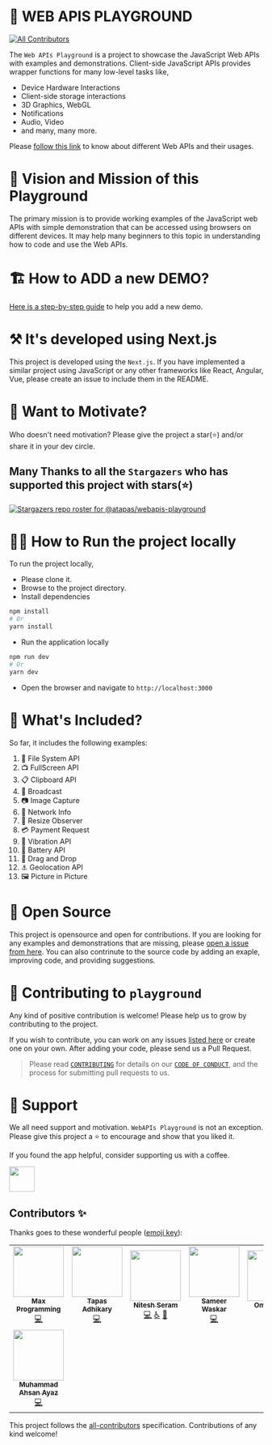 # 🔌 WEB APIS PLAYGROUND

<!-- ALL-CONTRIBUTORS-BADGE:START - Do not remove or modify this section -->
[![All Contributors](https://img.shields.io/badge/all_contributors-8-orange.svg?style=flat-square)](#contributors-)
<!-- ALL-CONTRIBUTORS-BADGE:END -->

The `Web APIs Playground` is a project to showcase the JavaScript Web APIs with examples and demonstrations. Client-side JavaScript APIs provides wrapper functions for many low-level tasks like,

- Device Hardware Interactions
- Client-side storage interactions
- 3D Graphics, WebGL
- Notifications
- Audio, Video
- and many, many more.

Please [follow this link](https://developer.mozilla.org/en-US/docs/Web/API) to know about different Web APIs and their usages.

# 🎯 Vision and Mission of this Playground

The primary mission is to provide working examples of the JavaScript web APIs with simple demonstration that can be accessed using browsers on different devices. It may help many beginners to this topic in understanding how to code and use the Web APIs.

# 🏗️ How to ADD a new DEMO?

[Here is a step-by-step guide](./HOW-TO-ADD-DEMO.md) to help you add a new demo.

# ⚒️ It's developed using Next.js

This project is developed using the `Next.js`. If you have implemented a similar project using JavaScript or any other frameworks like React, Angular, Vue, please create an issue to include them in the README.

# 🤲 Want to Motivate?

Who doesn't need motivation? Please give the project a star(⭐) and/or share it in your dev circle.

## Many Thanks to all the `Stargazers` who has supported this project with stars(⭐)

[![Stargazers repo roster for @atapas/webapis-playground](https://reporoster.com/stars/atapas/webapis-playground)](https://github.com/atapas/webapis-playground/stargazers)

# 🏃‍♀️ How to Run the project locally

To run the project locally,

- Please clone it.
- Browse to the project directory.
- Install dependencies

```bash
npm install
# Or
yarn install
```

- Run the application locally

```bash
npm run dev
# Or
yarn dev
```

- Open the browser and navigate to `http://localhost:3000`

# 🚀 What's Included?

So far, it includes the following examples:

1. 📂 File System API
1. 📺 FullScreen API
1. 📋 Clipboard API
1. 📡 Broadcast
1. 📷 Image Capture
1. 📶 Network Info
1. 🧐 Resize Observer
1. 💳 Payment Request
1. 📳 Vibration API
1. 🔋 Battery API
1. 🐢 Drag and Drop
1. ⚓ Geolocation API
1. 🖼️ Picture in Picture

# 🤝 Open Source

This project is opensource and open for contributions. If you are looking for any examples and demonstrations that are missing, please [open a issue from here](https://github.com/atapas/webapis-playground/issues). You can also contrinute to the source code by adding an exaple, improving code, and providing suggestions.

# 🤝 Contributing to `playground`

Any kind of positive contribution is welcome! Please help us to grow by contributing to the project.

If you wish to contribute, you can work on any issues [listed here](https://github.com/atapas/webapis-playground/issues) or create one on your own. After adding your code, please send us a Pull Request.

> Please read [`CONTRIBUTING`](CONTRIBUTING.md) for details on our [`CODE OF CONDUCT`](CODE_OF_CONDUCT.md), and the process for submitting pull requests to us.

# 🙏 Support

We all need support and motivation. `WebAPIs Playground` is not an exception. Please give this project a ⭐️ to encourage and show that you liked it.

If you found the app helpful, consider supporting us with a coffee.

<a href="https://www.buymeacoffee.com/greenroots">
    <img src="https://cdn.buymeacoffee.com/buttons/v2/default-yellow.png" height="50px">
</a>

## Contributors ✨

Thanks goes to these wonderful people ([emoji key](https://allcontributors.org/docs/en/emoji-key)):

<!-- ALL-CONTRIBUTORS-LIST:START - Do not remove or modify this section -->
<!-- prettier-ignore-start -->
<!-- markdownlint-disable -->
<table>
  <tr>
    <td align="center"><a href="https://usman-s.me"><img src="https://avatars.githubusercontent.com/u/51731966?v=4?s=100" width="100px;" alt=""/><br /><sub><b>Max Programming</b></sub></a><br /><a href="https://github.com/atapas/webapis-playground/commits?author=max-programming" title="Code">💻</a></td>
    <td align="center"><a href="https://tapasadhikary.com"><img src="https://avatars.githubusercontent.com/u/3633137?v=4?s=100" width="100px;" alt=""/><br /><sub><b>Tapas Adhikary</b></sub></a><br /><a href="https://github.com/atapas/webapis-playground/commits?author=atapas" title="Code">💻</a></td>
    <td align="center"><a href="http://niteshseram.in"><img src="https://avatars.githubusercontent.com/u/51370246?v=4?s=100" width="100px;" alt=""/><br /><sub><b>Nitesh Seram</b></sub></a><br /><a href="https://github.com/atapas/webapis-playground/commits?author=niteshseram" title="Code">💻</a> <a href="#a11y-niteshseram" title="Accessibility">️️️️♿️</a> <a href="https://github.com/atapas/webapis-playground/issues?q=author%3Aniteshseram" title="Bug reports">🐛</a></td>
    <td align="center"><a href="https://wsameer.github.io/v1/"><img src="https://avatars.githubusercontent.com/u/8468992?v=4?s=100" width="100px;" alt=""/><br /><sub><b>Sameer Waskar</b></sub></a><br /><a href="https://github.com/atapas/webapis-playground/commits?author=wsameer" title="Code">💻</a></td>
    <td align="center"><a href="https://github.com/omriattiya"><img src="https://avatars.githubusercontent.com/u/26112374?v=4?s=100" width="100px;" alt=""/><br /><sub><b>Omri Attiya</b></sub></a><br /><a href="https://github.com/atapas/webapis-playground/commits?author=omriattiya" title="Code">💻</a></td>
    <td align="center"><a href="https://tiger-yash.github.io/"><img src="https://avatars.githubusercontent.com/u/74406801?v=4?s=100" width="100px;" alt=""/><br /><sub><b>Yash Raj</b></sub></a><br /><a href="https://github.com/atapas/webapis-playground/commits?author=tiger-yash" title="Code">💻</a></td>
    <td align="center"><a href="https://rehansattar.now.sh/"><img src="https://avatars.githubusercontent.com/u/26999472?v=4?s=100" width="100px;" alt=""/><br /><sub><b>Rehan  Sattar</b></sub></a><br /><a href="https://github.com/atapas/webapis-playground/commits?author=rehan-sattar" title="Code">💻</a> <a href="https://github.com/atapas/webapis-playground/issues?q=author%3Arehan-sattar" title="Bug reports">🐛</a></td>
  </tr>
  <tr>
    <td align="center"><a href="https://ahsanayaz.com"><img src="https://avatars.githubusercontent.com/u/9844254?v=4?s=100" width="100px;" alt=""/><br /><sub><b>Muhammad Ahsan Ayaz</b></sub></a><br /><a href="https://github.com/atapas/webapis-playground/commits?author=AhsanAyaz" title="Code">💻</a></td>
  </tr>
</table>

<!-- markdownlint-restore -->
<!-- prettier-ignore-end -->

<!-- ALL-CONTRIBUTORS-LIST:END -->

This project follows the [all-contributors](https://github.com/all-contributors/all-contributors) specification. Contributions of any kind welcome!
